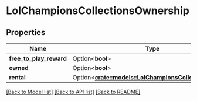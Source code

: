 # LolChampionsCollectionsOwnership

## Properties

Name | Type | Description | Notes
------------ | ------------- | ------------- | -------------
**free_to_play_reward** | Option<**bool**> |  | [optional]
**owned** | Option<**bool**> |  | [optional]
**rental** | Option<[**crate::models::LolChampionsCollectionsRental**](LolChampionsCollectionsRental.md)> |  | [optional]

[[Back to Model list]](../README.md#documentation-for-models) [[Back to API list]](../README.md#documentation-for-api-endpoints) [[Back to README]](../README.md)


